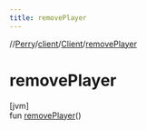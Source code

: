 ```yaml
---
title: removePlayer
---
```

//[Perry](../../../index.html)/[client](../index.html)/[Client](index.html)/[removePlayer](remove-player.html)



# removePlayer



[jvm]\
fun [removePlayer](remove-player.html)()




